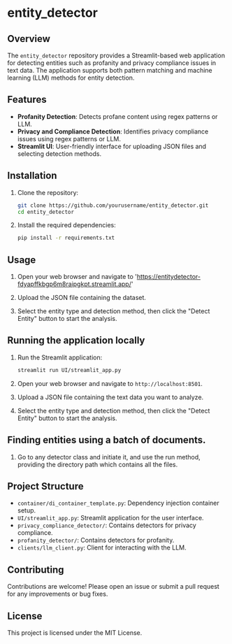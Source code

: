 # entity_detector

## Overview
The `entity_detector` repository provides a Streamlit-based web application for detecting entities such as profanity and privacy compliance issues in text data. The application supports both pattern matching and machine learning (LLM) methods for entity detection.

## Features
- **Profanity Detection**: Detects profane content using regex patterns or LLM.
- **Privacy and Compliance Detection**: Identifies privacy compliance issues using regex patterns or LLM.
- **Streamlit UI**: User-friendly interface for uploading JSON files and selecting detection methods.

## Installation
1. Clone the repository:
    ```sh
    git clone https://github.com/yourusername/entity_detector.git
    cd entity_detector
    ```

2. Install the required dependencies:
    ```sh
    pip install -r requirements.txt
    ```

## Usage
1. Open your web browser and navigate to 'https://entitydetector-fdyapffkbgp6m8raipgkpt.streamlit.app/'

2. Upload the JSON file containing the dataset.

3. Select the entity type and detection method, then click the "Detect Entity" button to start the analysis.

## Running the application locally
1. Run the Streamlit application:
    ```sh
    streamlit run UI/streamlit_app.py
    ```

2. Open your web browser and navigate to `http://localhost:8501`.

3. Upload a JSON file containing the text data you want to analyze.

4. Select the entity type and detection method, then click the "Detect Entity" button to start the analysis.

## Finding entities using a batch of documents.
1. Go to any detector class and initiate it, and use the run method, providing the directory path which contains all the files.

## Project Structure
- `container/di_container_template.py`: Dependency injection container setup.
- `UI/streamlit_app.py`: Streamlit application for the user interface.
- `privacy_compliance_detector/`: Contains detectors for privacy compliance.
- `profanity_detector/`: Contains detectors for profanity.
- `clients/llm_client.py`: Client for interacting with the LLM.

## Contributing
Contributions are welcome! Please open an issue or submit a pull request for any improvements or bug fixes.

## License
This project is licensed under the MIT License.